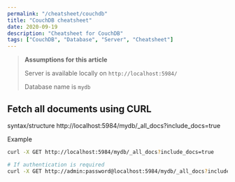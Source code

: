```yaml
---
permalink: "/cheatsheet/couchdb"
title: "CouchDB cheatsheet"
date: 2020-09-19
description: "Cheatsheet for CouchDB"
tags: ["CouchDB", "Database", "Server", "Cheatsheet"]
---
```


>**Assumptions for this article**
>
>Server is available locally on <code>http://localhost:5984/</code>
>
>Database name is <code>mydb</code>


## Fetch all documents using CURL

syntax/structure
http://localhost:5984/mydb/_all_docs?include_docs=true

Example
```bash
curl -X GET http://localhost:5984/mydb/_all_docs?include_docs=true

# If authentication is required
curl -X GET http://admin:password@localhost:5984/mydb/_all_docs?include_docs=true
```
